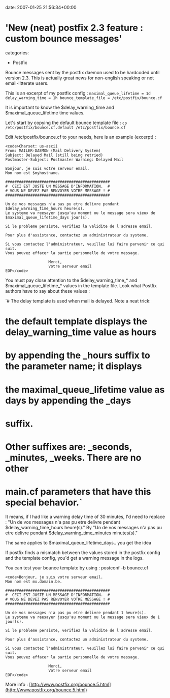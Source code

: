 


date: 2007-01-25 21:56:34+00:00


# 'New (neat) postfix 2.3 feature : custom bounce messages'

categories:
- Postfix


Bounce messages sent by the postfix daemon used to be hardcoded until version 2.3.
This is actually great news for non-english speaking or not email-litterate users.

<!-- more -->

This is an excerpt of my postfix config :
`maximal_queue_lifetime = 1d
delay_warning_time = 1h
bounce_template_file = /etc/postfix/bounce.cf`

It is important to know the $delay_warning_time and $maximal_queue_lifetime time values.

Let's start by copying the default bounce template file : 
`cp /etc/postfix/bounce.cf.default /etc/postfix/bounce.cf`

Edit /etc/postfix/bounce.cf to your needs, here is an example (excerpt) :


    
    <code>Charset: us-ascii
    From: MAILER-DAEMON (Mail Delivery System)
    Subject: Delayed Mail (still being retried)
    Postmaster-Subject: Postmaster Warning: Delayed Mail
    
    Bonjour, je suis votre serveur email.
    Mon nom est $myhostname.
    
    ##############################################
    #  CECI EST JUSTE UN MESSAGE D'INFORMATION.  #
    # VOUS NE DEVEZ PAS RENVOYER VOTRE MESSAGE ! #
    ##############################################
    
    Un de vos messages n'a pas pu etre delivre pendant $delay_warning_time_hours heure(s).
    Le systeme va reesayer jusqu'au moment ou le message sera vieux de $maximal_queue_lifetime_days jour(s).
    
    Si le probleme persiste, verifiez la validite de l'adresse email.
    
    Pour plus d'assistance, contactez un administrateur du systeme.
    
    Si vous contactez l'administrateur, veuillez lui faire parvenir ce qui suit.
    Vous pouvez effacer la partie personnelle de votre message.
    
                       Merci,
                       Votre serveur email
    EOF</code>



You must pay close attention to the $delay_warning_time_* and $maximal_queue_lifetime_* values in the template file.
Look what Postfix authors have to say about these values :

`# The delay template is used when mail is delayed. Note a neat trick:
# the default template displays the delay_warning_time value as hours
# by appending the _hours suffix to the parameter name; it displays
# the maximal_queue_lifetime value as days by appending the _days
# suffix.
#
# Other suffixes are: _seconds, _minutes, _weeks. There are no other
# main.cf parameters that have this special behavior.`

It means, if I had like a warning delay time of 30 minutes, I'd need to replace :
"Un de vos messages n'a pas pu etre delivre pendant $delay_warning_time_hours heure(s)."
By
"Un de vos messages n'a pas pu etre delivre pendant $delay_warning_time_minutes minutes(s)."

The same applies to $maximal_queue_lifetime_days.. you get the idea

If postfix finds a mismatch between the values stored in the postfix config and the template config, you'd get a warning message in the logs.

You can test your bounce template by using :
postconf -b bounce.cf


    
    <code>Bonjour, je suis votre serveur email.
    Mon nom est mx.domain.be.
    
    ##############################################
    #  CECI EST JUSTE UN MESSAGE D'INFORMATION.  #
    # VOUS NE DEVEZ PAS RENVOYER VOTRE MESSAGE ! #
    ##############################################
    
    Un de vos messages n'a pas pu etre delivre pendant 1 heure(s).
    Le systeme va reesayer jusqu'au moment ou le message sera vieux de 1 jour(s).
    
    Si le probleme persiste, verifiez la validite de l'adresse email.
    
    Pour plus d'assistance, contactez un administrateur du systeme.
    
    Si vous contactez l'administrateur, veuillez lui faire parvenir ce qui suit.
    Vous pouvez effacer la partie personnelle de votre message.
    
                       Merci,
                       Votre serveur email
    EOF</code>



More info : [http://www.postfix.org/bounce.5.html](http://www.postfix.org/bounce.5.html)
